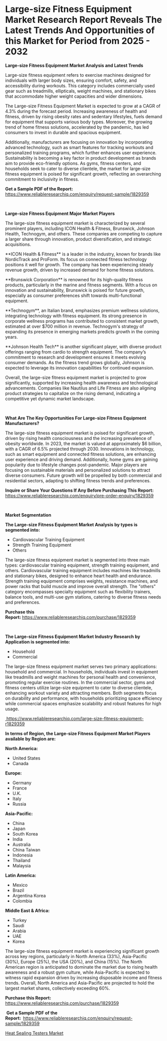 <p><h1>Large-size Fitness Equipment Market Research Report Reveals The Latest Trends And Opportunities of this Market for Period from 2025 - 2032</h1></p><p><strong>Large-size Fitness Equipment Market Analysis and Latest Trends</strong></p>
<p><p>Large-size fitness equipment refers to exercise machines designed for individuals with larger body sizes, ensuring comfort, safety, and accessibility during workouts. This category includes commercially used gear such as treadmills, ellipticals, weight machines, and stationary bikes that accommodate higher weight capacities and wider dimensions.</p><p>The Large-size Fitness Equipment Market is expected to grow at a CAGR of 4.3% during the forecast period. Increasing awareness of health and fitness, driven by rising obesity rates and sedentary lifestyles, fuels demand for equipment that supports various body types. Moreover, the growing trend of home fitness solutions, accelerated by the pandemic, has led consumers to invest in durable and spacious equipment.</p><p>Additionally, manufacturers are focusing on innovation by incorporating advanced technology, such as smart features for tracking workouts and personalized training programs, which further enhances user experience. Sustainability is becoming a key factor in product development as brands aim to provide eco-friendly options. As gyms, fitness centers, and households seek to cater to diverse clientele, the market for large-size fitness equipment is poised for significant growth, reflecting an overarching commitment to inclusivity in fitness.</p></p>
<p><strong>Get a Sample PDF of the Report:&nbsp;</strong> <a href="https://www.reliableresearchiq.com/enquiry/request-sample/1829359?utm_campaign=3130&utm_medium=2&utm_source=Github&utm_content=ia&utm_term=12042025&utm_id=large-size-fitness-equipment">https://www.reliableresearchiq.com/enquiry/request-sample/1829359</a></p>
<p>&nbsp;</p>
<p><strong>Large-size Fitness Equipment Major Market Players</strong></p>
<p><p>The large-size fitness equipment market is characterized by several prominent players, including ICON Health & Fitness, Brunswick, Johnson Health, Technogym, and others. These companies are competing to capture a larger share through innovation, product diversification, and strategic acquisitions.</p><p>**ICON Health & Fitness** is a leader in the industry, known for brands like NordicTrack and ProForm. Its focus on connected fitness technology positions it well for growth. The company has been experiencing steady revenue growth, driven by increased demand for home fitness solutions.</p><p>**Brunswick Corporation** is renowned for its high-quality fitness products, particularly in the marine and fitness segments. With a focus on innovation and sustainability, Brunswick is poised for future growth, especially as consumer preferences shift towards multi-functional equipment.</p><p>**Technogym**, an Italian brand, emphasizes premium wellness solutions, integrating technology with fitness equipment. Its strong presence in corporate wellness programs has contributed to consistent market growth, estimated at over $700 million in revenue. Technogym's strategy of expanding its presence in emerging markets predicts growth in the coming years.</p><p>**Johnson Health Tech** is another significant player, with diverse product offerings ranging from cardio to strength equipment. The company’s commitment to research and development ensures it meets evolving consumer demands. As the fitness trend grows globally, Johnson is expected to leverage its innovation capabilities for continued expansion.</p><p>Overall, the large-size fitness equipment market is projected to grow significantly, supported by increasing health awareness and technological advancements. Companies like Nautilus and Life Fitness are also aligning product strategies to capitalize on the rising demand, indicating a competitive yet dynamic market landscape.</p></p>
<p>&nbsp;</p>
<p><strong>What Are The Key Opportunities For Large-size Fitness Equipment Manufacturers?</strong></p>
<p><p>The large-size fitness equipment market is poised for significant growth, driven by rising health consciousness and the increasing prevalence of obesity worldwide. In 2023, the market is valued at approximately $6 billion, with a CAGR of 6.5% projected through 2030. Innovations in technology, such as smart equipment and connected fitness solutions, are enhancing user experience and driving demand. Additionally, home gyms are gaining popularity due to lifestyle changes post-pandemic. Major players are focusing on sustainable materials and personalized solutions to attract diverse consumers. Future growth will be propelled by both commercial and residential sectors, adapting to shifting fitness trends and preferences.</p></p>
<p><strong>Inquire or Share Your Questions If Any Before Purchasing This Report:</strong> <a href="https://www.reliableresearchiq.com/enquiry/pre-order-enquiry/1829359?utm_campaign=3130&utm_medium=2&utm_source=Github&utm_content=ia&utm_term=12042025&utm_id=large-size-fitness-equipment">https://www.reliableresearchiq.com/enquiry/pre-order-enquiry/1829359</a></p>
<p>&nbsp;</p>
<p><strong>Market Segmentation</strong></p>
<p><strong>The Large-size Fitness Equipment Market Analysis by types is segmented into:</strong></p>
<p><ul><li>Cardiovascular Training Equipment</li><li>Strength Training Equipment</li><li>Others</li></ul></p>
<p><p>The large-size fitness equipment market is segmented into three main types: cardiovascular training equipment, strength training equipment, and others. Cardiovascular training equipment includes machines like treadmills and stationary bikes, designed to enhance heart health and endurance. Strength training equipment comprises weights, resistance machines, and power racks that build muscle and improve overall strength. The "others" category encompasses specialty equipment such as flexibility trainers, balance tools, and multi-use gym stations, catering to diverse fitness needs and preferences.</p></p>
<p><strong>Purchase this Report:&nbsp;</strong><a href="https://www.reliableresearchiq.com/purchase/1829359?utm_campaign=3130&utm_medium=2&utm_source=Github&utm_content=ia&utm_term=12042025&utm_id=large-size-fitness-equipment">https://www.reliableresearchiq.com/purchase/1829359</a></p>
<p>&nbsp;</p>
<p><strong>The Large-size Fitness Equipment Market Industry Research by Application is segmented into:</strong></p>
<p><ul><li>Household</li><li>Commercial</li></ul></p>
<p><p>The large-size fitness equipment market serves two primary applications: household and commercial. In households, individuals invest in equipment like treadmills and weight machines for personal health and convenience, promoting regular exercise routines. In the commercial sector, gyms and fitness centers utilize large-size equipment to cater to diverse clientele, enhancing workout variety and attracting members. Both segments focus on durability and performance, with households prioritizing space efficiency while commercial spaces emphasize scalability and robust features for high usage.</p></p>
<p><a href="https://www.reliableresearchiq.com/large-size-fitness-equipment-r1829359?utm_campaign=3130&utm_medium=2&utm_source=Github&utm_content=ia&utm_term=12042025&utm_id=large-size-fitness-equipment">&nbsp;https://www.reliableresearchiq.com/large-size-fitness-equipment-r1829359</a></p>
<p><strong>In terms of Region, the Large-size Fitness Equipment Market Players available by Region are:</strong></p>
<p>
    <p> <strong> North America: </strong>
        <ul>
            <li>United States</li>
            <li>Canada</li>
        </ul>
        </p> 
    <p> <strong> Europe: </strong>
        <ul>
            <li>Germany</li>
            <li>France</li>
            <li>U.K.</li>
            <li>Italy</li>
            <li>Russia</li>
        </ul>
        </p> 
    <p> <strong> Asia-Pacific: </strong>
        <ul>
            <li>China</li>
            <li>Japan</li>
            <li>South Korea</li>
            <li>India</li>
            <li>Australia</li>
            <li>China Taiwan</li>
            <li>Indonesia</li>
            <li>Thailand</li>
            <li>Malaysia</li>
        </ul>
        </p> 
    <p> <strong> Latin America: </strong>
        <ul>
            <li>Mexico</li>
            <li>Brazil</li>
            <li>Argentina Korea</li>
            <li>Colombia</li>
        </ul>
        </p> 
    <p> <strong> Middle East & Africa: </strong>
        <ul>
            <li>Turkey</li>
            <li>Saudi</li>
            <li>Arabia</li>
            <li>UAE</li>
            <li>Korea</li>
        </ul>
    </p>
    </p>
<p><p>The large-size fitness equipment market is experiencing significant growth across key regions, particularly in North America (33%), Asia-Pacific (30%), Europe (25%), the USA (20%), and China (15%). The North American region is anticipated to dominate the market due to rising health awareness and a robust gym culture, while Asia-Pacific is expected to witness rapid expansion driven by increasing disposable income and fitness trends. Overall, North America and Asia-Pacific are projected to hold the largest market shares, collectively exceeding 60%.</p></p>
<p><strong>Purchase this Report: </strong><a href="https://www.reliableresearchiq.com/purchase/1829359?utm_campaign=3130&utm_medium=2&utm_source=Github&utm_content=ia&utm_term=12042025&utm_id=large-size-fitness-equipment">https://www.reliableresearchiq.com/purchase/1829359</a></p>
<p>&nbsp;<strong>Get a Sample PDF of the Report:&nbsp;&nbsp;</strong><a href="https://www.reliableresearchiq.com/enquiry/request-sample/1829359?utm_campaign=3130&utm_medium=2&utm_source=Github&utm_content=ia&utm_term=12042025&utm_id=large-size-fitness-equipment">https://www.reliableresearchiq.com/enquiry/request-sample/1829359</a></p>
<p><strong></strong></p>
<p><p><a href="https://github.com/reahmmunises/Market-Research-Report-List-1/blob/main/heat-sealing-testers-market.md?utm_campaign=3130&utm_medium=2&utm_source=Github&utm_content=ia&utm_term=12042025&utm_id=large-size-fitness-equipment">Heat Sealing Testers Market</a></p></p>